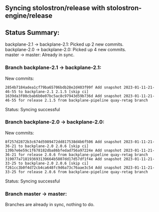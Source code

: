 ## Syncing stolostron/release with stolostron-engine/release

## Status Summary:

backplane-2.1 -> backplane-2.1: Picked up 2 new commits.  
backplane-2.0 -> backplane-2.0: Picked up 4 new commits.  
master -> master: Already in sync.  

### Branch backplane-2.1 -> backplane-2.1:

New commits:

```
2854b7184adea1cf79ba65706bdb28e2d403f99f Add snapshot 2023-01-11-21-46-55 to backplane-2.1 2.1.5 [skip ci]
1639da3f00cbab6b0e07bc5ac8c97943d59b736d Add snapshot 2023-01-11-21-46-55 for release 2.1.5 from backplane-pipeline quay-retag branch
```

Status: Syncing successful

### Branch backplane-2.0 -> backplane-2.0:

New commits:

```
8f257d2872b3c674d5989472dd817538d4b6f506 Add snapshot 2023-01-11-21-36-21 to backplane-2.0 2.0.6 [skip ci]
139b7e6e59c1f678182dba86bfedad756a97224e Add snapshot 2023-01-11-21-36-21 for release 2.0.6 from backplane-pipeline quay-retag branch
319077a718193693139664b5807dd17d57df1f4e Add snapshot 2023-01-11-21-33-25 to backplane-2.0 2.0.6 [skip ci]
f261cc3b0f4d72cb4ca648fc9d6a73c76aae3c54 Add snapshot 2023-01-11-21-33-25 for release 2.0.6 from backplane-pipeline quay-retag branch
```

Status: Syncing successful

### Branch master -> master:

Branches are already in sync, nothing to do.
